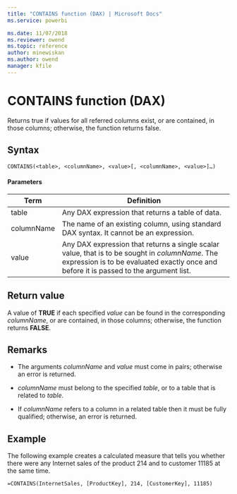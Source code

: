 ```yaml
---
title: "CONTAINS function (DAX) | Microsoft Docs"
ms.service: powerbi 

ms.date: 11/07/2018
ms.reviewer: owend
ms.topic: reference
author: minewiskan
ms.author: owend
manager: kfile
---
```

# CONTAINS function (DAX)
Returns true if values for all referred columns exist, or are contained, in those columns; otherwise, the function returns false.  
  
## Syntax  
  
```dax
CONTAINS(<table>, <columnName>, <value>[, <columnName>, <value>]…)  
```
  
#### Parameters  

|Term|Definition|  
|--------|--------------|  
|table|Any DAX expression that returns a table of data.|  
|columnName|The name of an existing column, using standard DAX syntax. It cannot be an expression. |  
|value|Any DAX expression that returns a single scalar value, that is to be sought in *columnName*. The expression is to be evaluated exactly once and before it is passed to the argument list.  |  

## Return value  
A value of **TRUE** if each specified *value* can be found in the corresponding *columnName*, or are contained, in those columns; otherwise, the function returns **FALSE**.  
  
## Remarks  
  
-   The arguments *columnName* and *value* must come in pairs; otherwise an error is returned.  
  
-   *columnName* must belong to the specified *table*, or to a table that is related to *table*.  
  
-   If *columnName* refers to a column in a related table then it must be fully qualified; otherwise, an error is returned.  
  
## Example  
The following example creates a calculated measure that tells you whether there were any Internet sales of the product 214 and to customer 11185 at the same time.  
  
```dax
=CONTAINS(InternetSales, [ProductKey], 214, [CustomerKey], 11185)  
```
